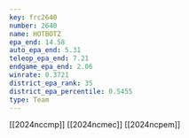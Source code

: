 ```yaml
---
key: frc2640
number: 2640
name: HOTBOTZ
epa_end: 14.58
auto_epa_end: 5.31
teleop_epa_end: 7.21
endgame_epa_end: 2.06
winrate: 0.3721
district_epa_rank: 35
district_epa_percentile: 0.5455
type: Team
---
```

[[2024nccmp]]
[[2024ncmec]]
[[2024ncpem]]
